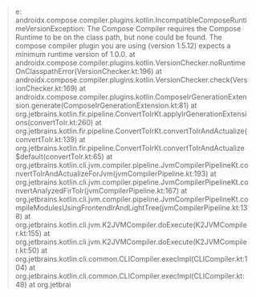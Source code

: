 

> e: androidx.compose.compiler.plugins.kotlin.IncompatibleComposeRuntimeVersionException: The Compose Compiler requires the Compose Runtime to be on the class path, but none could be found. The compose compiler plugin you are using (version 1.5.12) expects a minimum runtime version of 1.0.0.
> 	at androidx.compose.compiler.plugins.kotlin.VersionChecker.noRuntimeOnClasspathError(VersionChecker.kt:196)
> 	at androidx.compose.compiler.plugins.kotlin.VersionChecker.check(VersionChecker.kt:169)
> 	at androidx.compose.compiler.plugins.kotlin.ComposeIrGenerationExtension.generate(ComposeIrGenerationExtension.kt:81)
> 	at org.jetbrains.kotlin.fir.pipeline.ConvertToIrKt.applyIrGenerationExtensions(convertToIr.kt:260)
> 	at org.jetbrains.kotlin.fir.pipeline.ConvertToIrKt.convertToIrAndActualize(convertToIr.kt:139)
> 	at org.jetbrains.kotlin.fir.pipeline.ConvertToIrKt.convertToIrAndActualize$default(convertToIr.kt:65)
> 	at org.jetbrains.kotlin.cli.jvm.compiler.pipeline.JvmCompilerPipelineKt.convertToIrAndActualizeForJvm(jvmCompilerPipeline.kt:193)
> 	at org.jetbrains.kotlin.cli.jvm.compiler.pipeline.JvmCompilerPipelineKt.convertAnalyzedFirToIr(jvmCompilerPipeline.kt:167)
> 	at org.jetbrains.kotlin.cli.jvm.compiler.pipeline.JvmCompilerPipelineKt.compileModulesUsingFrontendIrAndLightTree(jvmCompilerPipeline.kt:138)
> 	at org.jetbrains.kotlin.cli.jvm.K2JVMCompiler.doExecute(K2JVMCompiler.kt:155)
> 	at org.jetbrains.kotlin.cli.jvm.K2JVMCompiler.doExecute(K2JVMCompiler.kt:50)
> 	at org.jetbrains.kotlin.cli.common.CLICompiler.execImpl(CLICompiler.kt:104)
> 	at org.jetbrains.kotlin.cli.common.CLICompiler.execImpl(CLICompiler.kt:48)
> 	at org.jetbrai